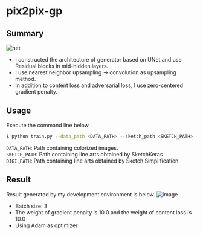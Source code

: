 # pix2pix-gp

## Summary
![net](https://github.com/SerialLain3170/Colorization/blob/master/nohint_pix2pix_gp/net.png)
- I constructed the architecture of generator based on UNet and use Residual blocks in mid-hidden layers.
- I use nearest neighbor upsampling -> convolution as upsampling method.
- In addition to content loss and adversarial loss, I use zero-centered gradient penalty.

## Usage
Execute the command line below.

```bash
$ python train.py --data_path <DATA_PATH> --sketch_path <SKETCH_PATH> --digi_path <DIGI_PATH>
```
`DATA_PATH`: Path containing colorized images.  
`SKETCH_PATH`: Path containing line arts obtained by SketchKeras  
`DIGI_PATH`: Path containing line arts obtained by Sketch Simplification

## Result
Result generated by my development environment is below.
![image](https://github.com/SerialLain3170/Colorization/blob/master/nohint_pix2pix_gp/result.png)

- Batch size: 3
- The weight of gradient penalty is 10.0 and the weight of content loss is 10.0
- Using Adam as optimizer

